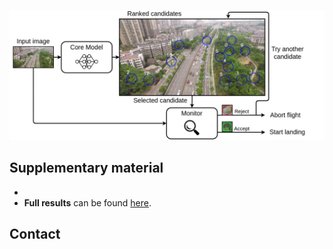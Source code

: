 ![Overview of the proposed approach](Images/overview_icra.png "Overview of the proposed approach")

## Supplementary material

* 
* **Full results** can be found [here](https://github.com/jorisguerin/ANITI_UavEmergencyLanding/blob/gh-pages/Supplementary/full_results.csv).

## 
## Contact
